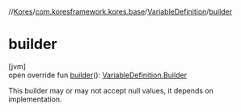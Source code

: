 //[Kores](../../../index.md)/[com.koresframework.kores.base](../index.md)/[VariableDefinition](index.md)/[builder](builder.md)

# builder

[jvm]\
open override fun [builder](builder.md)(): [VariableDefinition.Builder](-builder/index.md)

This builder may or may not accept null values, it depends on implementation.
